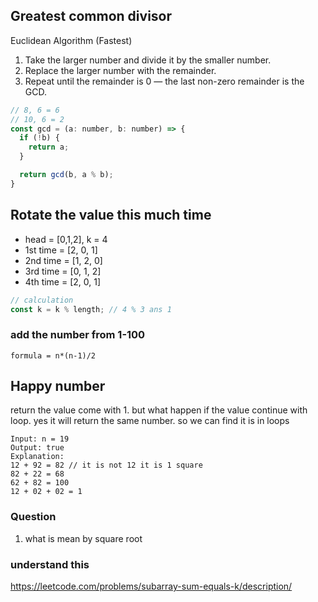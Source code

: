## Greatest common divisor
Euclidean Algorithm (Fastest)

1. Take the larger number and divide it by the smaller number.
2. Replace the larger number with the remainder.
3. Repeat until the remainder is 0 — the last non-zero remainder is the GCD.
```js
// 8, 6 = 6
// 10, 6 = 2
const gcd = (a: number, b: number) => {
  if (!b) {
    return a;
  }

  return gcd(b, a % b);
}
```

## Rotate the value this much time
* head = [0,1,2], k = 4
* 1st time = [2, 0, 1]
* 2nd time = [1, 2, 0]
* 3rd time = [0, 1, 2]
* 4th time = [2, 0, 1]

```js
// calculation
const k = k % length; // 4 % 3 ans 1
```

### add the number from 1-100
```
formula = n*(n-1)/2
```

## Happy number
return the value come with 1. but what happen if the value continue with loop.
yes it will return the same number. so we can find it is in loops
```
Input: n = 19
Output: true
Explanation:
12 + 92 = 82 // it is not 12 it is 1 square
82 + 22 = 68
62 + 82 = 100
12 + 02 + 02 = 1
```

### Question
1. what is mean by square root

### understand this
https://leetcode.com/problems/subarray-sum-equals-k/description/
